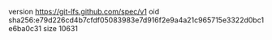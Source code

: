 version https://git-lfs.github.com/spec/v1
oid sha256:e79d226cd4b7cfdf05083983e7d916f2e9a4a21c965715e3322d0bc1e6ba0c31
size 10631
